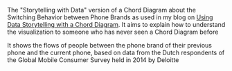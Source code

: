 The "Storytelling with Data" version of a Chord Diagram about the Switching Behavior between Phone Brands as used in my blog on [Using Data Storytelling with a Chord Diagram](http://www.visualcinnamon.com/2014/12/using-data-storytelling-with-chord.html). It aims to explain how to understand the visualization to someone who has never seen a Chord Diagram before

It shows the flows of people between the phone brand of their previous phone and the current phone, based on data from the Dutch respondents of the Global Mobile Consumer Survey held in 2014 by Deloitte